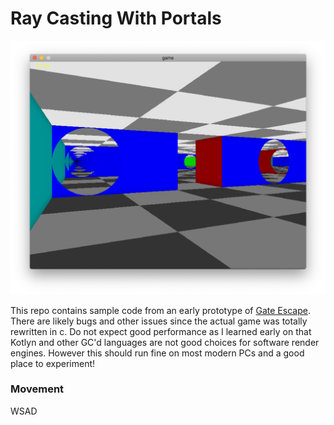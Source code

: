 
# Ray Casting With Portals

![Screenshot](photos/screen1.png)

This repo contains sample code from an early prototype of [Gate Escape](https://blog.sb1.io/gateescape/). There are likely bugs and other issues since the actual game was totally rewritten in c. Do not expect good performance as I learned early on that Kotlyn and other GC'd languages are not good choices for software render engines. However this should run fine on most modern PCs and a good place to experiment! 

### Movement
WSAD
